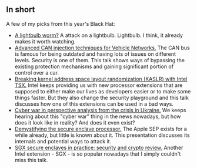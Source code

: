 <!------->
<!--title: "Black Hat 2016: My watchlist"-->
<!--layout: post-->
<!--date: 2016-08-04 12:00-->
<!--image: /assets/images/markdown.jpg-->
<!--headerImage: false-->
<!--tag:-->
<!--- security-->
<!--category: blog-->
<!--author: me-->
<!--description: d-->
<!------->


## In short

A few of my picks from this year's Black Hat:

* [A lightbulb worm?](https://www.blackhat.com/us-16/briefings.html#a-lightbulb-worm) A attack on a lightbulb. Lightbulb. I think, it already makes it worth watching.
* [Advanced CAN injection techniques for Vehicle Networks.](https://www.blackhat.com/us-16/briefings.html#advanced-can-injection-techniques-for-vehicle-networks) The CAN bus is famous for being outdated and having lots of issues on different levels. Security is one of them. This talk shows ways of bypassing the existing protection mechanisms and gaining significant portion of control over a car.
* [Breaking kernel address space layout randomization (KASLR) with Intel TSX.](https://www.blackhat.com/us-16/briefings.html#breaking-kernel-address-space-layout-randomization-kaslr-with-intel-tsx) Intel keeps providing us with new processor extensions that are supposed to either make our lives as developers easier or to make some things faster. But they also change the security playground and this talk discusses how one of this extensions can be used in a bad ways.
* [Cyber war in perspective analysis from the crisis in Ukraine.](https://www.blackhat.com/us-16/briefings.html#cyber-war-in-perspective-analysis-from-the-crisis-in-ukraine) We keeps hearing about this "cyber war" thing in the news nowadays, but how does it look like in reality? And does it even exist?
* [Demystifying the secure enclave processor.](https://www.blackhat.com/us-16/briefings.html#demystifying-the-secure-enclave-processor) The Apple SEP exists for a while already, but little is known about it. This presentation discusses its internals and potential ways to attack it.
* [SGX secure enclaves in practice: security and crypto review.](https://www.blackhat.com/us-16/briefings.html#sgx-secure-enclaves-in-practice-security-and-crypto-review) Another Intel extension - SGX - is so popular nowadays that I simply couldn't miss this talk.